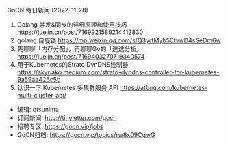 GoCN 每日新闻 (2022-11-28)

1. Golang 并发&同步的详细原理和使用技巧 https://juejin.cn/post/7169921589214412830
2. golang 自旋锁 https://mp.weixin.qq.com/s/Q3yrfMyb50tvwD4sSeDm6w
3. 先聊聊「内存分配」，再聊聊Go的「逃逸分析」 https://juejin.cn/post/7169403270719340574
4. 用于Kubernetes的Strato DynDNS控制器 https://akyriako.medium.com/strato-dyndns-controller-for-kubernetes-9a59ae426c5b
5. 认识一下 Kubernetes 多集群服务 API https://atbug.com/kubernetes-multi-cluster-api/

- 编辑: qtsunima
- 订阅新闻: http://tinyletter.com/gocn
- 招聘专区: https://gocn.vip/jobs
- GoCN归档: https://gocn.vip/topics/rw8x09CgwG